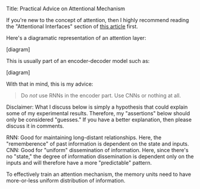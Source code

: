 Title: Practical Advice on Attentional Mechanism

If you're new to the concept of attention, then I highly recommend reading the "Attentional Interfaces" section of [this article][distill] first.

[distill]: https://distill.pub/2016/augmented-rnns/

Here's a diagramatic representation of an attention layer:

\[diagram]

This is usually part of an encoder-decoder model such as:

\[diagram]

With that in mind, this is my advice:

> Do _not_ use RNNs in the encoder part. Use CNNs or nothing at all.

Disclaimer: What I discuss below is simply a hypothesis that could explain some of my experimental results. Therefore, my "assertions" below should only be considered "guesses." If you have a better explanation, then please discuss it in comments.

RNN: Good for maintaining long-distant relationships. Here, the "rememberence" of past information is dependent on the state and inputs.
CNN: Good for "uniform" dissemination of information. Here, since there's no "state," the degree of information dissemination is dependent only on the inputs and will therefore have a more "predictable" pattern.

To effectively train an attention mechanism, the memory units need to have more-or-less uniform distribution of information.
